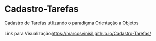 # Cadastro-Tarefas
 Cadastro de Tarefas utilizando o paradigma Orientação a Objetos <br>
 <br>
 Link para Visualização:https://marcosvinisil.github.io/Cadastro-Tarefas/

